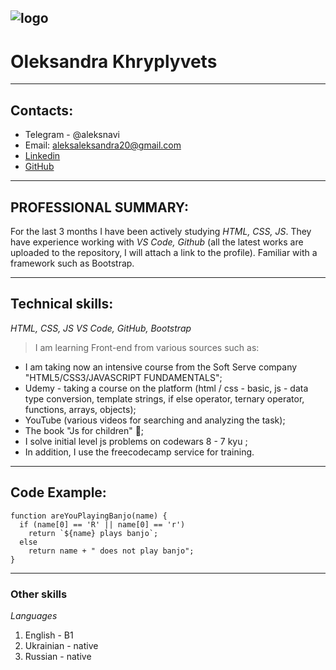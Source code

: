 ![logo](https://elvinyeka.github.io/rsschool-cv/img/rs_school_js.svg)
---
# Oleksandra Khryplyvets
---
## Contacts:
 * Telegram - @aleksnavi 
 * Еmail: aleksaleksandra20@gmail.com  
 * [Linkedin](https://www.linkedin.com/in/alexandra-khryplyvets-a306b31a0/)
 * [GitHub](https://github.com/AleksKhryplyvets)
---
## PROFESSIONAL SUMMARY:
For the last 3 months I have been actively studying *HTML, CSS, JS*. They have experience working with *VS Code, Github* (all the latest works are uploaded to the repository, I will attach a link to the profile). Familiar with a framework such as Bootstrap. 
***
## Technical skills:
*HTML, CSS, JS
VS Code, GitHub, Bootstrap*
> I am learning Front-end from various sources such as:
- I am taking now an intensive course from the Soft Serve company "HTML5/CSS3/JAVASCRIPT FUNDAMENTALS";
- Udemy - taking a course on the platform (html / css - basic, js - data type conversion, template strings, if else operator, ternary operator, functions, arrays, objects);
- YouTube (various videos for searching and analyzing the task);
- The book "Js for children" 🙂;
- I solve initial level js problems on codewars 8 - 7 kyu ;
- In addition, I use the freecodecamp service for training.
***
## Code Example:
```
function areYouPlayingBanjo(name) {
  if (name[0] == 'R' || name[0] == 'r')
    return `${name} plays banjo`;
  else
    return name + " does not play banjo";
}
```
***
### Other skills
*Languages*
1. English - B1
2. Ukrainian - native
3. Russian - native